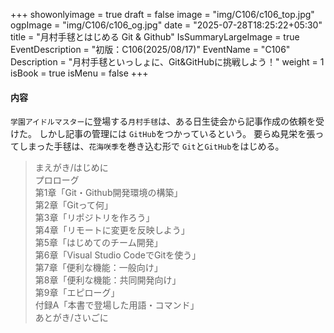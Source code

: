 +++
showonlyimage = true
draft = false
image = "img/C106/c106_top.jpg"
ogpImage = "img/C106/c106_og.jpg"
date = "2025-07-28T18:25:22+05:30"
title = "月村手毬とはじめる Git & Github"
IsSummaryLargeImage = true
EventDescription = "初版：C106(2025/08/17)"
EventName = "C106"
Description = "月村手毬といっしょに、Git&GitHubに挑戦しよう！"
weight = 1
isBook = true
isMenu = false
+++
#### 内容
`学園アイドルマスター`に登場する`月村手毬`は、ある日生徒会から記事作成の依頼を受けた。
しかし記事の管理には `GitHub`をつかっているという。
要らぬ見栄を張ってしまった手毬は、`花海咲季`を巻き込む形で `Git`と`GitHub`をはじめる。

> まえがき/はじめに <br>
> プロローグ <br>
> 第1章「Git・Github開発環境の構築」<br>
> 第2章「Gitって何」<br>
> 第3章「リポジトリを作ろう」<br>
> 第4章「リモートに変更を反映しよう」<br>
> 第5章「はじめてのチーム開発」<br>
> 第6章「Visual Studio CodeでGitを使う」<br>
> 第7章「便利な機能：一般向け」<br>
> 第8章「便利な機能：共同開発向け」<br>
> 第9章「エピローグ」<br>
> 付録A「本書で登場した用語・コマンド」<br>
> あとがき/さいごに
